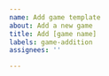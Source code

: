 ```yaml
---
name: Add game template
about: Add a new game
title: Add [game name]
labels: game-addition
assignees: ''

---
```


<!--
Adding a new game? Try the web forms here:

- Game: <https://cxong.github.io/pykwalify-webform/osgameclones/game.html>
- Add original game: <https://cxong.github.io/pykwalify-webform/osgameclones/original.html>
-->
